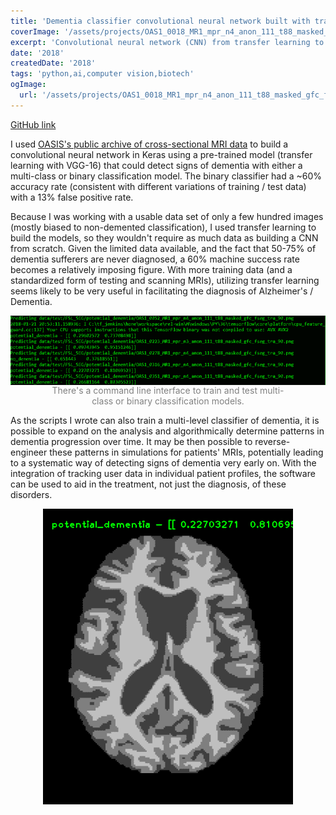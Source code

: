 ```yaml
---
title: 'Dementia classifier convolutional neural network built with transfer learning'
coverImage: '/assets/projects/OAS1_0018_MR1_mpr_n4_anon_111_t88_masked_gfc_fseg_tra_90.png'
excerpt: 'Convolutional neural network (CNN) from transfer learning to detect varying levls of dementia in MRI scans.'
date: '2018'
createdDate: '2018'
tags: 'python,ai,computer vision,biotech'
ogImage:
  url: '/assets/projects/OAS1_0018_MR1_mpr_n4_anon_111_t88_masked_gfc_fseg_tra_90.png'
---
```


<a href="https://github.com/jddunn/dementia-progression-analysis" style="text-align: center" target="_blank" class="md-link">GitHub link</a>

I used <a class="md-link" href="http://www.oasis-brains.org/app/template/Tools.vm#services" target="_blank" style="margin-left: 0; margin-right: 0; display: inline">OASIS's public archive of cross-sectional MRI data</a> to build a convolutional neural network in Keras using a pre-trained model (transfer learning with VGG-16) that could detect signs of dementia with either a multi-class or binary classification model. The binary classifier had a ~60% accuracy rate (consistent with different variations of training / test data) with a 13% false positive rate.

Because I was working with a usable data set of only a few hundred images (mostly biased to non-demented classification), I used transfer learning to build the models, so they wouldn't require as much data as building a CNN from scratch. Given the limited data available, and the fact that 50-75% of dementia sufferers are never diagnosed, a 60% machine success rate becomes a relatively imposing figure. With more training data (and a standardized form of testing and scanning MRIs), utilizing transfer learning seems likely to be very useful in facilitating the diagnosis of Alzheimer's / Dementia.

<a href="/assets/projects/potential_dementia_FSL_SEG_test_results.png" target="_blank"><img src="/assets/projects/potential_dementia_FSL_SEG_test_results.png" class="img-shadow" style="display: block; margin-left: auto; margin-right: auto;" width="600" alt="Dementia detector CNN using transfer learning"></img></a>
<span style="text-align: center; color: grey; margin-left: auto; margin-right: auto; display: block; width: 80%">There's a command line interface to train and test multi-class or binary classification models.</span>

As the scripts I wrote can also train a multi-level classifier of dementia, it is possible to expand on the analysis and algorithmically determine patterns in dementia progression over time. It may be then possible to reverse-engineer these patterns in simulations for patients' MRIs, potentially leading to a systematic way of detecting signs of dementia very early on. With the integration of tracking user data in individual patient profiles, the software can be used to aid in the treatment, not just the diagnosis, of these disorders.

<a href="/assets/projects/OAS1_0316_MR1_mpr_n4_anon_111_t88_masked_gfc_fseg_tra_90.png" target="_blank"><img src="/assets/projects/OAS1_0316_MR1_mpr_n4_anon_111_t88_masked_gfc_fseg_tra_90.png" class="img-shadow" style="display: block; margin-left: auto; margin-right: auto;" width="400" alt="Dementia detector CNN using transfer learning"></img></a>